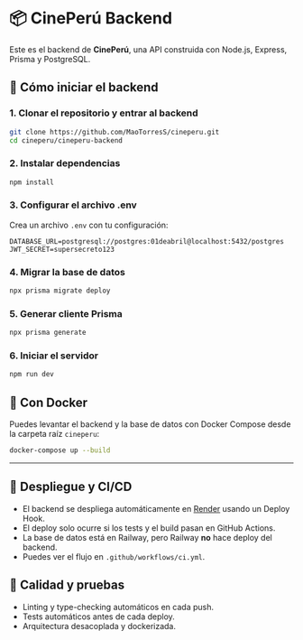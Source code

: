 # 📦 CinePerú Backend

Este es el backend de **CinePerú**, una API construida con Node.js, Express, Prisma y PostgreSQL.

## 🚀 Cómo iniciar el backend

### 1. Clonar el repositorio y entrar al backend
```bash
git clone https://github.com/MaoTorresS/cineperu.git
cd cineperu/cineperu-backend
```

### 2. Instalar dependencias
```bash
npm install
```

### 3. Configurar el archivo .env
Crea un archivo `.env` con tu configuración:

```env
DATABASE_URL=postgresql://postgres:01deabril@localhost:5432/postgres
JWT_SECRET=supersecreto123
```

### 4. Migrar la base de datos
```bash
npx prisma migrate deploy
```

### 5. Generar cliente Prisma
```bash
npx prisma generate
```

### 6. Iniciar el servidor
```bash
npm run dev
```

## 🐳 Con Docker
Puedes levantar el backend y la base de datos con Docker Compose desde la carpeta raíz `cineperu`:
```bash
docker-compose up --build
```

---

## 🚀 Despliegue y CI/CD

- El backend se despliega automáticamente en [Render](https://render.com) usando un Deploy Hook.
- El deploy solo ocurre si los tests y el build pasan en GitHub Actions.
- La base de datos está en Railway, pero Railway **no** hace deploy del backend.
- Puedes ver el flujo en `.github/workflows/ci.yml`.

## 🧪 Calidad y pruebas

- Linting y type-checking automáticos en cada push.
- Tests automáticos antes de cada deploy.
- Arquitectura desacoplada y dockerizada.